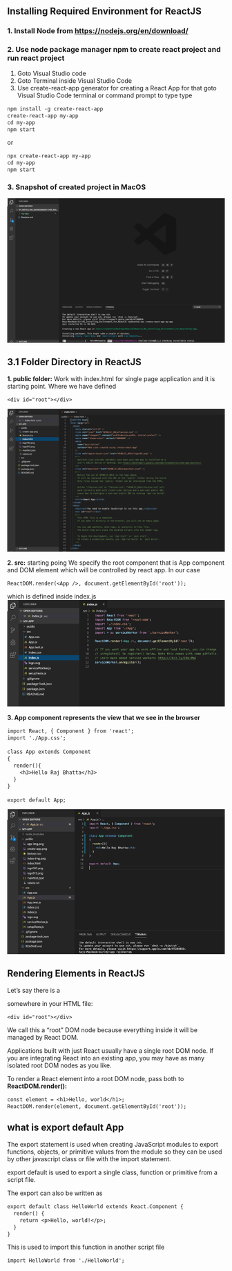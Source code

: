 ## Installing Required Environment for ReactJS ##

### 1. Install Node from https://nodejs.org/en/download/ ###

### 2. Use node package manager npm to create react project and run react project ###

1. Goto Visual Studio code
2. Goto Terminal inside Visual Studio Code
3. Use create-react-app generator for creating a React App for that goto Visual Studio Code terminal or command prompt to type type
```
npm install -g create-react-app
create-react-app my-app
cd my-app
npm start
```
or 
```
npx create-react-app my-app
cd my-app
npm start
```

### 3. Snapshot of created project in MacOS ###
<img src="my-app/public/create-app.png"/>

## 3.1 Folder Directory in ReactJS ##
**1. public folder:** Work with index.html for single page application and it is starting point. Where we have defined 
```
<div id="root"></div> 
```
<img src="my-app/public/index-img.png"/>

**2. src:** starting poing 
We specify the root component  that is App component and DOM element which will be controlled by react app. In our case
```
ReactDOM.render(<App />, document.getElementById('root'));
```
which is defined inside index.js
<img src="my-app/public/app-img.png"/>

**3. App component represents the view that we see in the browser** 
```
import React, { Component } from 'react';
import './App.css';

class App extends Component
{
  render(){
    <h3>Hello Raj Bhatta</h3>
  }
}

export default App;
```
<img src="my-app/public/main-js.png"/>

## Rendering Elements in ReactJS ##
Let’s say there is a <div> somewhere in your HTML file:
 ```
<div id="root"></div>
```
We call this a “root” DOM node because everything inside it will be managed by React DOM.
  
Applications built with just React usually have a single root DOM node. If you are integrating React into an existing app, you may have as many isolated root DOM nodes as you like.

To render a React element into a root DOM node, pass both to **ReactDOM.render():**
```
const element = <h1>Hello, world</h1>;
ReactDOM.render(element, document.getElementById('root'));
```
## what is export default App ##
The export statement is used when creating JavaScript modules to export functions, objects, or primitive values from the module so they can be used by other javascript class or file with the import statement.

export default is used to export a single class, function or primitive from a script file.

The export can also be written as
```
export default class HelloWorld extends React.Component {
  render() {
    return <p>Hello, world!</p>;
  }
}
```
This is used to import this function in another script file
```
import HelloWorld from './HelloWorld';
```


